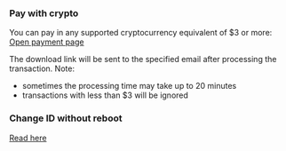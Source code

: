 ### Pay with crypto
You can pay in any supported cryptocurrency equivalent of $3 or more: \
[Open payment page](https://bit.ly/idchangercrypto)

The download link will be sent to the specified email after processing the transaction. Note: 
- sometimes the processing time may take up to 20 minutes
- transactions with less than $3 will be ignored

### Change ID without reboot
[Read here](WithoutReboot.md)
